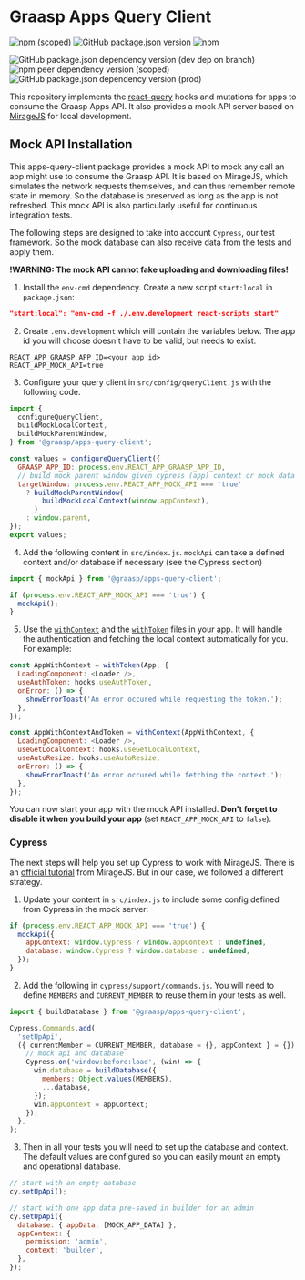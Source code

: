 # Graasp Apps Query Client

[![npm (scoped)](https://img.shields.io/npm/v/@graasp/apps-query-client?logo=npm)](https://www.npmjs.com/package/@graasp/apps-query-client)
[![GitHub package.json version](https://img.shields.io/github/package-json/v/graasp/graasp-apps-query-client?color=deepskyblue&logo=github)](https://github.com/graasp/graasp-apps-query-client/releases/latest)
![npm](https://img.shields.io/npm/dm/@graasp/apps-query-client?color=green)

![GitHub package.json dependency version (dev dep on branch)](https://img.shields.io/github/package-json/dependency-version/graasp/graasp-apps-query-client/dev/typescript)
![npm peer dependency version (scoped)](https://img.shields.io/npm/dependency-version/@graasp/apps-query-client/peer/react?logo=react)
![GitHub package.json dependency version (prod)](https://img.shields.io/github/package-json/dependency-version/graasp/graasp-apps-query-client/react-query?logo=react-query)

This repository implements the [react-query](https://react-query.tanstack.com/) hooks and mutations for apps to consume the Graasp Apps API. It also provides a mock API server based on [MirageJS](https://miragejs.com/) for local development.

## Mock API Installation

This apps-query-client package provides a mock API to mock any call an app might use to consume the Graasp API. It is based on MirageJS, which simulates the network requests themselves, and can thus remember remote state in memory. So the database is preserved as long as the app is not refreshed. This mock API is also particularly useful for continuous integration tests.

The following steps are designed to take into account `Cypress`, our test framework. So the mock database can also receive data from the tests and apply them.

**!WARNING: The mock API cannot fake uploading and downloading files!**

1. Install the `env-cmd` dependency. Create a new script `start:local` in `package.json`:

```json
"start:local": "env-cmd -f ./.env.development react-scripts start"
```

2. Create `.env.development` which will contain the variables below. The app id you will choose doesn't have to be valid, but needs to exist.

```
REACT_APP_GRAASP_APP_ID=<your app id>
REACT_APP_MOCK_API=true
```

3. Configure your query client in `src/config/queryClient.js` with the following code.

```js
import {
  configureQueryClient,
  buildMockLocalContext,
  buildMockParentWindow,
} from '@graasp/apps-query-client';

const values = configureQueryClient({
  GRAASP_APP_ID: process.env.REACT_APP_GRAASP_APP_ID,
  // build mock parent window given cypress (app) context or mock data
  targetWindow: process.env.REACT_APP_MOCK_API === 'true'
    ? buildMockParentWindow(
        buildMockLocalContext(window.appContext),
      )
    : window.parent,
});
export values;
```

4. Add the following content in `src/index.js`. `mockApi` can take a defined context and/or database if necessary (see the Cypress section)

```js
import { mockApi } from '@graasp/apps-query-client';

if (process.env.REACT_APP_MOCK_API === 'true') {
  mockApi();
}
```

5. Use the [`withContext`](./src/components/withContext.tsx) and the [`withToken`](./src/components/withToken.tsx) files in your app. It will handle the authentication and fetching the local context automatically for you. For example:

```js
const AppWithContext = withToken(App, {
  LoadingComponent: <Loader />,
  useAuthToken: hooks.useAuthToken,
  onError: () => {
    showErrorToast('An error occured while requesting the token.');
  },
});

const AppWithContextAndToken = withContext(AppWithContext, {
  LoadingComponent: <Loader />,
  useGetLocalContext: hooks.useGetLocalContext,
  useAutoResize: hooks.useAutoResize,
  onError: () => {
    showErrorToast('An error occured while fetching the context.');
  },
});
```

You can now start your app with the mock API installed. **Don't forget to disable it when you build your app** (set `REACT_APP_MOCK_API` to `false`).

### Cypress

The next steps will help you set up Cypress to work with MirageJS. There is an [official tutorial](https://miragejs.com/quickstarts/cypress/) from MirageJS. But in our case, we followed a different strategy.

1. Update your content in `src/index.js` to include some config defined from Cypress in the mock server:

```js
if (process.env.REACT_APP_MOCK_API === 'true') {
  mockApi({
    appContext: window.Cypress ? window.appContext : undefined,
    database: window.Cypress ? window.database : undefined,
  });
}
```

2. Add the following in `cypress/support/commands.js`. You will need to define `MEMBERS` and `CURRENT_MEMBER` to reuse them in your tests as well.

```js
import { buildDatabase } from '@graasp/apps-query-client';

Cypress.Commands.add(
  'setUpApi',
  ({ currentMember = CURRENT_MEMBER, database = {}, appContext } = {}) => {
    // mock api and database
    Cypress.on('window:before:load', (win) => {
      win.database = buildDatabase({
        members: Object.values(MEMBERS),
        ...database,
      });
      win.appContext = appContext;
    });
  },
);
```

3. Then in all your tests you will need to set up the database and context. The default values are configured so you can easily mount an empty and operational database.

```js
// start with an empty database
cy.setUpApi();

// start with one app data pre-saved in builder for an admin
cy.setUpApi({
  database: { appData: [MOCK_APP_DATA] },
  appContext: {
    permission: 'admin',
    context: 'builder',
  },
});
```
